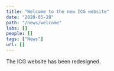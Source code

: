```yaml
---
title: "Welcome to the new ICG website"
date: "2020-05-28"
path: "/news/welcome"
labs: []
people: []
tags: ["News"]
url: []
---
```


The ICG website has been redesigned.

<!-- endexcerpt -->
